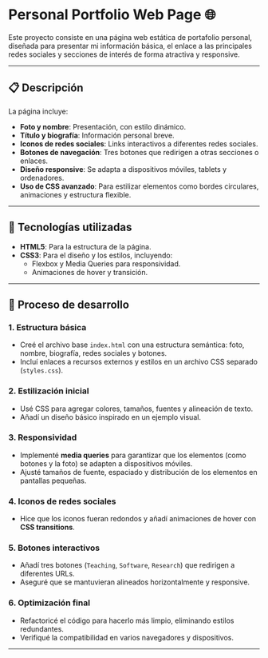 # Personal Portfolio Web Page 🌐

Este proyecto consiste en una página web estática de portafolio personal, diseñada para presentar mi información básica, el enlace a las principales redes sociales y secciones de interés de forma atractiva y responsive.

---

## 📋 Descripción

La página incluye:
- **Foto y nombre**: Presentación, con estilo dinámico.
- **Título y biografía**: Información personal breve.
- **Iconos de redes sociales**: Links interactivos a diferentes redes sociales.
- **Botones de navegación**: Tres botones que redirigen a otras secciones o enlaces.
- **Diseño responsive**: Se adapta a dispositivos móviles, tablets y ordenadores.
- **Uso de CSS avanzado**: Para estilizar elementos como bordes circulares, animaciones y estructura flexible.

---

## 🚀 Tecnologías utilizadas

- **HTML5**: Para la estructura de la página.
- **CSS3**: Para el diseño y los estilos, incluyendo:
  - Flexbox y Media Queries para responsividad.
  - Animaciones de hover y transición.

---

## 📌 Proceso de desarrollo

### 1. **Estructura básica**
   - Creé el archivo base `index.html` con una estructura semántica: foto, nombre, biografía, redes sociales y botones.
   - Incluí enlaces a recursos externos y estilos en un archivo CSS separado (`styles.css`).

### 2. **Estilización inicial**
   - Usé CSS para agregar colores, tamaños, fuentes y alineación de texto.
   - Añadí un diseño básico inspirado en un ejemplo visual.

### 3. **Responsividad**
   - Implementé **media queries** para garantizar que los elementos (como botones y la foto) se adapten a dispositivos móviles.
   - Ajusté tamaños de fuente, espaciado y distribución de los elementos en pantallas pequeñas.

### 4. **Iconos de redes sociales**
   - Hice que los iconos fueran redondos y añadí animaciones de hover con **CSS transitions**.

### 5. **Botones interactivos**
   - Añadí tres botones (`Teaching`, `Software`, `Research`) que redirigen a diferentes URLs.
   - Aseguré que se mantuvieran alineados horizontalmente y responsive.

### 6. **Optimización final**
   - Refactoricé el código para hacerlo más limpio, eliminando estilos redundantes.
   - Verifiqué la compatibilidad en varios navegadores y dispositivos.

---
